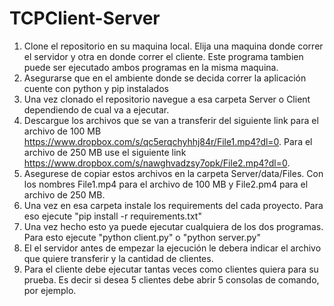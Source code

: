 # TCPClient-Server

1. Clone el repositorio en su maquina local. Elija una maquina donde correr el servidor y otra en donde correr el cliente. Este programa tambien puede ser ejecutado ambos programas en la misma maquina.
2. Asegurarse que en el ambiente donde se decida correr la aplicación cuente con python y pip instalados
3. Una vez clonado el repositorio navegue a esa carpeta Server o Client dependiendo de cual va a ejecutar.
4. Descargue los archivos que se van a transferir del siguiente link para el archivo de 100 MB https://www.dropbox.com/s/qc5erqchyhhj84r/File1.mp4?dl=0. Para el archivo de 250 MB use el siguiente link https://www.dropbox.com/s/nawghvadzsy7opk/File2.mp4?dl=0. 
5. Asegurese de copiar estos archivos en la carpeta Server/data/Files. Con los nombres File1.mp4 para el archivo de 100 MB y File2.pm4 para el archivo de 250 MB.
6. Una vez en esa carpeta instale los requirements del cada proyecto. Para eso ejecute "pip install -r requirements.txt"
7. Una vez hecho esto ya puede ejecutar cualquiera de los dos programas. Para esto ejecute "python client.py" o "python server.py"
8. El el servidor antes de empezar la ejecución le debera indicar el archivo que quiere transferir y la cantidad de clientes.
9. Para el cliente debe ejecutar tantas veces como clientes quiera para su prueba. Es decir si desea 5 clientes debe abrir 5 consolas de comando, por ejemplo.

